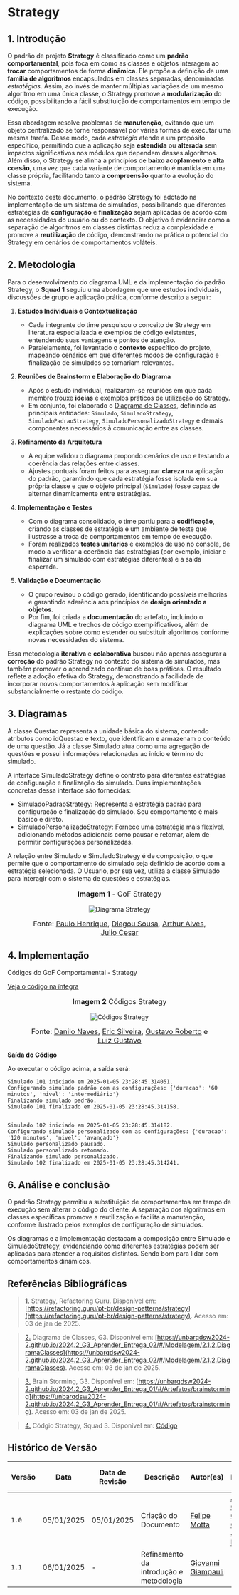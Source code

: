# **Strategy**

## **1. Introdução**

O padrão de projeto **Strategy** é classificado como um **padrão comportamental**, pois foca em como as classes e objetos interagem ao **trocar** comportamentos de forma **dinâmica**. Ele propõe a definição de uma **família de algoritmos** encapsulados em classes separadas, denominadas *estratégias*. Assim, ao invés de manter múltiplas variações de um mesmo algoritmo em uma única classe, o Strategy promove a **modularização** do código, possibilitando a fácil substituição de comportamentos em tempo de execução.

Essa abordagem resolve problemas de **manutenção**, evitando que um objeto centralizado se torne responsável por várias formas de executar uma mesma tarefa. Desse modo, cada *estratégia* atende a um propósito específico, permitindo que a aplicação seja **estendida** ou **alterada** sem impactos significativos nos módulos que dependem desses algoritmos. Além disso, o Strategy se alinha a princípios de **baixo acoplamento** e **alta coesão**, uma vez que cada variante de comportamento é mantida em uma classe própria, facilitando tanto a **compreensão** quanto a evolução do sistema.

No contexto deste documento, o padrão Strategy foi adotado na implementação de um sistema de simulados, possibilitando que diferentes estratégias de **configuração** e **finalização** sejam aplicadas de acordo com as necessidades do usuário ou do contexto. O objetivo é evidenciar como a separação de algoritmos em classes distintas reduz a complexidade e promove a **reutilização** de código, demonstrando na prática o potencial do Strategy em cenários de comportamentos voláteis.


## **2. Metodologia**

Para o desenvolvimento do diagrama UML e da implementação do padrão Strategy, o **Squad 1** seguiu uma abordagem que une estudos individuais, discussões de grupo e aplicação prática, conforme descrito a seguir:

1. **Estudos Individuais e Contextualização**  
   - Cada integrante do time pesquisou o conceito de Strategy em literatura especializada e exemplos de código existentes, entendendo suas vantagens e pontos de atenção.  
   - Paralelamente, foi levantado o **contexto** específico do projeto, mapeando cenários em que diferentes modos de configuração e finalização de simulados se tornariam relevantes.

2. **Reuniões de Brainstorm e Elaboração do Diagrama**  
   - Após o estudo individual, realizaram-se reuniões em que cada membro trouxe **ideias** e exemplos práticos de utilização do Strategy.  
   - Em conjunto, foi elaborado o [Diagrama de Classes](https://unbarqdsw2024-2.github.io/2024.2_G3_Aprender_Entrega_02/#/Modelagem/2.1.2.DiagramaClasses), definindo as principais entidades: `Simulado`, `SimuladoStrategy`, `SimuladoPadraoStrategy`, `SimuladoPersonalizadoStrategy` e demais componentes necessários à comunicação entre as classes.

3. **Refinamento da Arquitetura**  
   - A equipe validou o diagrama propondo cenários de uso e testando a coerência das relações entre classes.  
   - Ajustes pontuais foram feitos para assegurar **clareza** na aplicação do padrão, garantindo que cada estratégia fosse isolada em sua própria classe e que o objeto principal (`Simulado`) fosse capaz de alternar dinamicamente entre estratégias.

4. **Implementação e Testes**  
   - Com o diagrama consolidado, o time partiu para a **codificação**, criando as classes de estratégia e um ambiente de teste que ilustrasse a troca de comportamentos em tempo de execução.  
   - Foram realizados **testes unitários** e exemplos de uso no console, de modo a verificar a coerência das estratégias (por exemplo, iniciar e finalizar um simulado com estratégias diferentes) e a saída esperada.

5. **Validação e Documentação**  
   - O grupo revisou o código gerado, identificando possíveis melhorias e garantindo aderência aos princípios de **design orientado a objetos**.  
   - Por fim, foi criada a **documentação** do artefato, incluindo o diagrama UML e trechos de código exemplificativos, além de explicações sobre como estender ou substituir algoritmos conforme novas necessidades do sistema.

Essa metodologia **iterativa** e **colaborativa** buscou não apenas assegurar a **correção** do padrão Strategy no contexto do sistema de simulados, mas também promover o aprendizado contínuo de boas práticas. O resultado reflete a adoção efetiva do Strategy, demonstrando a facilidade de incorporar novos comportamentos à aplicação sem modificar substancialmente o restante do código.

## **3. Diagramas**

A classe Questao representa a unidade básica do sistema, contendo atributos como idQuestao e texto, que identificam e armazenam o conteúdo de uma questão. Já a classe Simulado atua como uma agregação de questões e possui informações relacionadas ao início e término do simulado.

A interface SimuladoStrategy define o contrato para diferentes estratégias de configuração e finalização do simulado. Duas implementações concretas dessa interface são fornecidas:

* SimuladoPadraoStrategy: Representa a estratégia padrão para configuração e finalização do simulado. Seu comportamento é mais básico e direto.
* SimuladoPersonalizadoStrategy: Fornece uma estratégia mais flexível, adicionando métodos adicionais como pausar e retomar, além de permitir configurações personalizadas.

A relação entre Simulado e SimuladoStrategy é de composição, o que permite que o comportamento do simulado seja definido de acordo com a estratégia selecionada. O Usuario, por sua vez, utiliza a classe Simulado para interagir com o sistema de questões e estratégias.

<center>

<figure markdown>
<font size="3"><p style="text-align: center"><b>Imagem 1</b> - GoF Strategy</p></font>

![Diagrama Strategy](../assets/GoFStrategyDiagram.jpg)

<font size="3"><p style="text-align: center">Fonte: [Paulo Henrique](https://github.com/paulomh), [Diegou Sousa](https://github.com/DiegoSousaLeite), [Arthur Alves](https://github.com/arthrok), [Julio Cesar](https://github.com/julio-dourado)</p></font>

</figure>

</center>

## **4. Implementação**

Códigos do GoF Comportamental - Strategy

[Veja o código na íntegra](https://github.com/UnBArqDsw2024-2/2024.2_G3_Aprender_Entrega_03/blob/main/src/comportamentais/simulado-strategy.py)

<center>

<figure markdown>
<font size="3"><p style="text-align: center"><b>Imagem 2</b> Códigos Strategy</p></font>

![Códigos Strategy](../assets/GoFStrategyCodigo.jpg)

<font size="3"><p style="text-align: center">Fonte: [Danilo Naves](https://github.com/DaniloNavesS), [Eric Silveira](https://github.com/ericbky), [Gustavo Roberto](https://github.com/gusrberto) e [Luiz Gustavo](https://github.com/LuizGust4vo)</p></font>

</figure>

</center>

**Saída do Código**

Ao executar o código acima, a saída será:

```
Simulado 101 iniciado em 2025-01-05 23:28:45.314051.
Configurando simulado padrão com as configurações: {'duracao': '60 minutos', 'nivel': 'intermediário'}
Finalizando simulado padrão.
Simulado 101 finalizado em 2025-01-05 23:28:45.314158.


Simulado 102 iniciado em 2025-01-05 23:28:45.314182.
Configurando simulado personalizado com as configurações: {'duracao': '120 minutos', 'nivel': 'avançado'}
Simulado personalizado pausado.
Simulado personalizado retomado.
Finalizando simulado personalizado.
Simulado 102 finalizado em 2025-01-05 23:28:45.314241.
```

## **6. Análise e conclusão**

O padrão Strategy permitiu a substituição de comportamentos em tempo de execução sem alterar o código do cliente. A separação dos algoritmos em classes específicas promove a reutilização e facilita a manutenção, conforme ilustrado pelos exemplos de configuração de simulados.

Os diagramas e a implementação destacam a composição entre Simulado e SimuladoStrategy, evidenciando como diferentes estratégias podem ser aplicadas para atender a requisitos distintos. Sendo bom para lidar com comportamentos dinâmicos.

## **Referências Bibliográficas**

> <a id="REF1" href="#anchor_1">1.</a> Strategy, Refactoring Guru. Disponível em: [https://refactoring.guru/pt-br/design-patterns/strategy](https://refactoring.guru/pt-br/design-patterns/strategy). Acesso em: 03 de jan de 2025.

> <a id="REF2" href="#anchor_2">2.</a> Diagrama de Classes, G3. Disponível em: [https://unbarqdsw2024-2.github.io/2024.2_G3_Aprender_Entrega_02/#/Modelagem/2.1.2.DiagramaClasses](https://unbarqdsw2024-2.github.io/2024.2_G3_Aprender_Entrega_02/#/Modelagem/2.1.2.DiagramaClasses). Acesso em: 03 de jan de 2025.

> <a id="REF3" href="#anchor_3">3.</a> Brain Storming, G3. Disponível em: [https://unbarqdsw2024-2.github.io/2024.2_G3_Aprender_Entrega_01/#/Artefatos/brainstorming](https://unbarqdsw2024-2.github.io/2024.2_G3_Aprender_Entrega_01/#/Artefatos/brainstorming). Acesso em: 03 de jan de 2025.

> <a id="REF4" href="#anchor_4">4.</a> Códgio Strategy, Squad 3. Disponível em: [Código](https://github.com/UnBArqDsw2024-2/2024.2_G3_Aprender_Entrega_03/blob/main/src/comportamentais/simulado-strategy.py)

## **Histórico de Versão**

| Versão | Data       | Data de Revisão          | Descrição            | Autor(es)                       | Revisor(es)                       | Detalhes da revisão        |
| ------ | ---------- | ------------------------ | -------------------- | ------------------------------- | --------------------------------- | -------------------------- |
| `1.0`| 05/01/2025 | 05/01/2025 | Criação do Documento | [Felipe Motta](https://github.com/M0tt1nh4) | [Ana Carolina](https://github.com/CarolCoCe), [Giovanni Giampauli](https://github.com/giovanniacg), [João Artur Leles](https://github.com/joao-artl) | - |
| `1.1`   | 06/01/2025 | - | Refinamento da introdução e metodologia | [Giovanni Giampauli](https://github.com/giovanniacg) | - | - |
